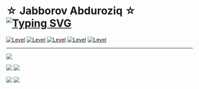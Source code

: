 # &#9734; Jabborov Abduroziq &#9734; [![Typing SVG](https://readme-typing-svg.herokuapp.com/?lines=Iymon+bo'lsa,+;Imkon+topiladi!&color=8A2BE2&duration=3000)](https://git.io/typing-svg)

<a href='https://blogchik.uz'><img src='https://img.shields.io/badge/WebSite-blogchik.uz-blueviolet?style=flat-square' alt='Level'></a>
<a href='https://instagram.com/blogchik.me'><img src='https://img.shields.io/badge/Instagram-blogchik.me-blueviolet?style=flat-square' alt='Level'></a>
<a href='https://t.me/BlogChik'><img src='https://img.shields.io/badge/Telegram-blogchik-blueviolet?style=flat-square' alt='Level'></a>
<a href='https://tiktok.com/@blogchik'><img src='https://img.shields.io/badge/TikTok-blogchik-blueviolet?style=flat-square' alt='Level'></a>
<a href='https://youtube.com/c/blogchik'><img src='https://img.shields.io/badge/YouTube-blogchik-blueviolet?style=flat-square' alt='Level'></a>

<hr>

<!-- [![GitHub Stats](https://github-readme-stats.vercel.app/api?username=blogchik&show_icons=true&theme=tokyonight&hide_border=true&locale=en&hide=prs)](https://github.com/blogchik)  -->

<!-- [![Ashutosh's github activity graph](https://github-readme-activity-graph.cyclic.app/graph?username=blogchik&theme=tokyo-night)](https://github.com/ashutosh00710/github-readme-activity-graph) -->

![](http://github-profile-summary-cards.vercel.app/api/cards/profile-details?username=blogchik&theme=tokyonight)

![](http://github-profile-summary-cards.vercel.app/api/cards/repos-per-language?username=blogchik&theme=tokyonight)
![](http://github-profile-summary-cards.vercel.app/api/cards/most-commit-language?username=blogchik&theme=tokyonight)

![](http://github-profile-summary-cards.vercel.app/api/cards/stats?username=blogchik&theme=tokyonight)
![](http://github-profile-summary-cards.vercel.app/api/cards/productive-time?username=blogchik&theme=tokyonight&utcOffset=8)

